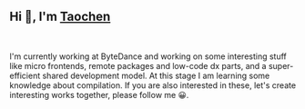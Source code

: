 ## Hi 👋, I'm [Taochen](https://www.zhihu.com/people/chen-tao-2-78)

<br>

I'm currently working at ByteDance and working on some interesting stuff like micro frontends, remote packages and low-code dx parts, and a super-efficient shared development model. At this stage I am learning some knowledge about compilation. If you are also interested in these, let's create interesting works together, please follow me 😀.
